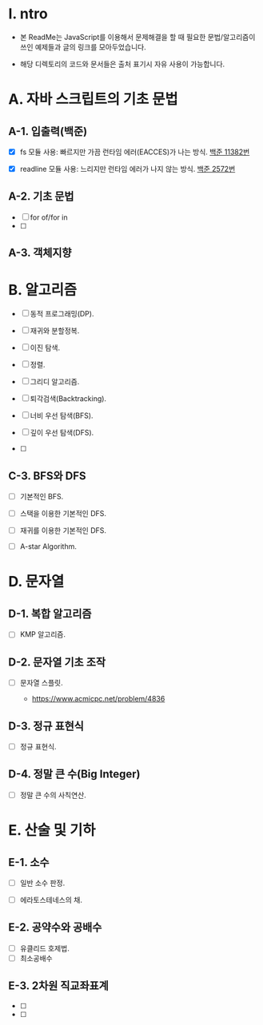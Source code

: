 # I. ntro

- 본 ReadMe는 JavaScript를 이용해서 문제해결을 할 때 필요한 문법/알고리즘이 쓰인 예제들과 글의 링크를 모아두었습니다.

- 해당 디렉토리의 코드와 문서들은 출처 표기시 자유 사용이 가능합니다.

# A. 자바 스크립트의 기초 문법

## A-1. 입출력(백준)

- [x] fs 모듈 사용: 빠르지만 가끔 런타임 에러(EACCES)가 나는 방식. [백준 11382번](./2023-02/BOJ-11382.js)

- [x] readline 모듈 사용: 느리지만 런타임 에러가 나지 않는 방식. [백준 2572번](./2023-02/BOJ-2752.js)

## A-2. 기초 문법

- [ ]  for of/for in
- [ ]  

## A-3. 객체지향

# B. 알고리즘

- [ ] 동적 프로그래밍(DP).

- [ ] 재귀와 분할정복.

- [ ] 이진 탐색.

- [ ] 정렬.

- [ ] 그리디 알고리즘.

- [ ] 퇴각검색(Backtracking).

- [ ] 너비 우선 탐색(BFS).

- [ ] 깊이 우선 탐색(DFS).

- [ ] 

## C-3. BFS와 DFS

- [ ] 기본적인 BFS.

- [ ] 스택을 이용한 기본적인 DFS.

- [ ] 재귀를 이용한 기본적인 DFS.

- [ ] A-star Algorithm.

# D. 문자열

## D-1. 복합 알고리즘

- [ ] KMP 알고리즘.

## D-2. 문자열 기초 조작

- [ ] 문자열 스플릿. 
  
  - https://www.acmicpc.net/problem/4836

## D-3. 정규 표현식

- [ ] 정규 표현식.

## D-4. 정말 큰 수(Big Integer)

- [ ] 정말 큰 수의 사칙연산.

# E. 산술 및 기하

## E-1. 소수

- [ ] 일반 소수 판정.

- [ ] 에라토스테네스의 채. 

## E-2. 공약수와 공배수

- [ ] 유클리드 호제법.
- [ ] 최소공배수

## E-3. 2차원 직교좌표계

- [ ] 

- [ ] 
